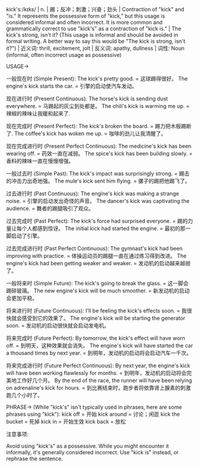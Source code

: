 kick's:/kɪks/ | n. | 踢；反冲；刺激；兴奋；劲头 |  Contraction of "kick" and "is."  It represents the possessive form of "kick," but this usage is considered informal and often incorrect. It is more common and grammatically correct to use "kick's" as a contraction of "kick is." | The kick's strong, isn't it? (This usage is informal and should be avoided in formal writing.  A better way to say this would be "The kick is strong, isn't it?") | 近义词: thrill, excitement, jolt | 反义词: apathy, dullness | 词性: Noun (informal, often incorrect usage as possessive)


USAGE->

一般现在时 (Simple Present):
The kick's pretty good. = 这球踢得很好。
The engine's kick starts the car. = 引擎的启动使汽车发动。


现在进行时 (Present Continuous):
The horse's kick is sending dust everywhere. = 马踢起的灰尘到处都是。
The chili's kick is warming me up. = 辣椒的辣味让我暖和起来了.


现在完成时 (Present Perfect):
The kick's broken the board. = 踢力把木板踢断了.
The coffee's kick has woken me up. = 咖啡的劲儿让我清醒了。


现在完成进行时 (Present Perfect Continuous):
The medicine's kick has been wearing off. = 药效一直在减弱。
The spice's kick has been building slowly. = 香料的辣味一直在慢慢增强。


一般过去时 (Simple Past):
The kick's impact was surprisingly strong. = 踢击的冲击力出奇地强。
The mule's kick sent him flying. = 骡子的踢把他踢飞了。


过去进行时 (Past Continuous):
The engine's kick was making a strange noise. = 引擎的启动发出奇怪的声音。
The dancer's kick was captivating the audience. = 舞者的踢腿吸引了观众。


过去完成时 (Past Perfect):
The kick's force had surprised everyone. = 踢的力量让每个人都感到惊讶。
The initial kick had started the engine. = 最初的那一脚启动了引擎。


过去完成进行时 (Past Perfect Continuous):
The gymnast's kick had been improving with practice. = 体操运动员的踢腿一直在通过练习得到改进。
The engine's kick had been getting weaker and weaker. = 发动机的启动越来越弱了。


一般将来时 (Simple Future):
The kick's going to break the glass. = 这一脚会踢碎玻璃。
The new engine's kick will be much smoother. = 新发动机的启动会更加平稳。


将来进行时 (Future Continuous):
I'll be feeling the kick's effects soon. = 我很快就会感受到它的效果了。
The engine's kick will be starting the generator soon. = 发动机的启动很快就会启动发电机。


将来完成时 (Future Perfect):
By tomorrow, the kick's effect will have worn off. = 到明天，这种效果就会消失。
The engine's kick will have started the car a thousand times by next year. = 到明年，发动机的启动将会启动汽车一千次。


将来完成进行时 (Future Perfect Continuous):
By next year, the engine's kick will have been working flawlessly for months. = 到明年，发动机的启动将会完美地工作好几个月。
By the end of the race, the runner will have been relying on adrenaline's kick for hours. = 到比赛结束时，跑步者将依靠肾上腺素的刺激跑几个小时了。



PHRASE->
(While "kick's" isn't typically used in phrases, here are some phrases using "kick"):
kick off = 开始
kick around = 讨论；闲逛
kick the bucket = 死掉
kick in = 开始生效
kick back = 放松


注意事项:

Avoid using "kick's" as a possessive. While you might encounter it informally, it's generally considered incorrect.  Use "kick is" instead, or rephrase the sentence.
